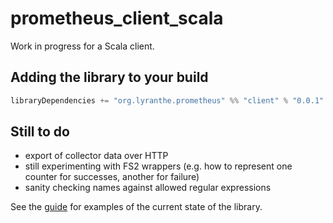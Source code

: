 # prometheus_client_scala

Work in progress for a Scala client.

## Adding the library to your build

```scala
libraryDependencies += "org.lyranthe.prometheus" %% "client" % "0.0.1"
```

## Still to do

 - export of collector data over HTTP
 - still experimenting with FS2 wrappers (e.g. how to represent one counter for successes, another for failure)
 - sanity checking names against allowed regular expressions

See the [guide](doc/Guide.md) for examples of the current state of the library.
